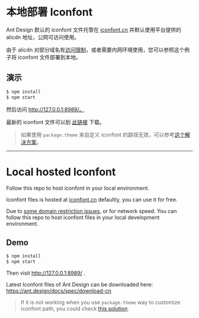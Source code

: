 # 本地部署 Iconfont

Ant Design 默认的 iconfont 文件托管在 [iconfont.cn](http://iconfont.cn/) 并默认使用平台提供的 alicdn 地址，公网可访问使用。

由于 alicdn 对部分域名有[访问限制](https://github.com/ant-design/ant-design/issues/1070)，或者需要内网环境使用，您可以参照这个例子将 iconfont 文件部署到本地。

## 演示

```bash
$ npm install
$ npm start
```

然后访问 http://127.0.0.1:8989/。

最新的 iconfont 文件可以到 [此链接](https://ant.design/docs/spec/download-cn) 下载。

> 如果使用 `package.theme` 来自定义 iconfont 的路径无效，可以参考[这个解决方案](https://github.com/visvadw/dvajs-user-dashboard/pull/2)。

---

# Local hosted Iconfont

Follow this repo to host iconfont in your local environment.

Iconfont files is hosted at [iconfont.cn](http://iconfont.cn/) defaultly, you can use it for free.

Due to [some domain restriction issues](https://github.com/ant-design/ant-design/issues/1070), or for network speed.
You can follow this repo to host iconfont files in your local development environment.

## Demo

```bash
$ npm install
$ npm start
```

Then visit http://127.0.0.1:8989/ .

Latest Iconfont files of Ant Design can be downloaded here: https://ant.design/docs/spec/download-cn

> If it is not working when you use `package.theme` way to customize iconfont path, you could check [this solution](https://github.com/visvadw/dvajs-user-dashboard/pull/2).

